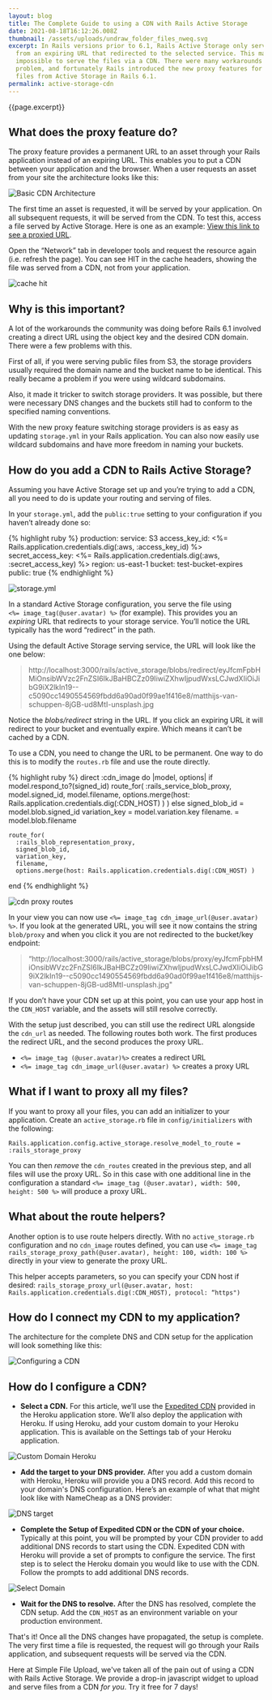 ```yaml
---
layout: blog
title: The Complete Guide to using a CDN with Rails Active Storage
date: 2021-08-18T16:12:26.008Z
thumbnail: /assets/uploads/undraw_folder_files_nweq.svg
excerpt: In Rails versions prior to 6.1, Rails Active Storage only served files
  from an expiring URL that redirected to the selected service. This made it
  impossible to serve the files via a CDN. There were many workarounds to this
  problem, and fortunately Rails introduced the new proxy features for serving
  files from Active Storage in Rails 6.1.
permalink: active-storage-cdn
---
```

{{page.excerpt}}

## What does the proxy feature do?

The proxy feature provides a permanent URL to an asset through your Rails application instead of an expiring URL. This enables you to put a CDN between your application and the browser. When a user requests an asset from your site the architecture looks like this: 

![Basic CDN Architecture](/assets/uploads/basic_cdn_architecture_screenshot.png)

The first time an asset is requested, it will be served by your application. On all subsequent requests, it will be served from the CDN. To test this, access a file served by Active Storage. Here is one as an example: [View this link to see a proxied URL](https://test.files-simplefileupload.com/static/blobs/proxy/eyJfcmFpbHMiOnsibWVzc2FnZSI6IkJBaHBBbGt2IiwiZXhwIjpudWxsLCJwdXIiOiJibG9iX2lkIn19--724f7dbc977e981a72a0dda21206a083d92b24ef/bruno-cervera-eOf0PO0FX6o-unsplash.jpg).

Open the “Network” tab in developer tools and request the resource again (i.e. refresh the page). You can see HIT in the cache headers, showing the file was served from a CDN, not from your application.

![cache hit](/assets/uploads/cache_hit.png)

## Why is this important?

A lot of the workarounds the community was doing before Rails 6.1 involved creating a direct URL using the object key and the desired CDN domain. There were a few problems with this. 

First of all, if you were serving public files from S3, the storage providers usually required the domain name and the bucket name to be identical. This really became a problem if you were using wildcard subdomains. 

Also, it made it tricker to switch storage providers. It was possible, but there were necessary DNS changes and the buckets still had to conform to the specified naming conventions. 

With the new proxy feature switching storage providers is as easy as updating `storage.yml` in your Rails application. You can also now easily use wildcard subdomains and have more freedom in naming your buckets.

## How do you add a CDN to Rails Active Storage?

Assuming you have Active Storage set up and you’re trying to add a CDN, all you need to do is update your routing and serving of files.

In your `storage.yml`, add the `public:true` setting to your configuration if you haven’t already done so:

{% highlight ruby %}
production:
  service: S3
  access_key_id: <%= Rails.application.credentials.dig(:aws, :access_key_id) %>
  secret_access_key: <%= Rails.application.credentials.dig(:aws, :secret_access_key) %>
  region: us-east-1
  bucket: test-bucket-expires
  public: true
{% endhighlight %}

![storage.yml](/assets/uploads/storageyml_screenshot.png)

In a standard Active Storage configuration, you serve the file using <br>`<%= image_tag(@user.avatar) %>` (for example). This provides you an *expiring* URL that redirects to your storage service. You’ll notice the URL typically has the word “redirect” in the path. <br>

Using the default Active Storage serving service, the URL will look like the one below: <br>

> http://localhost:3000/rails/active_storage/blobs/redirect/eyJfcmFpbHMiOnsibWVzc2FnZSI6IkJBaHBCZz09IiwiZXhwIjpudWxsLCJwdXIiOiJibG9iX2lkIn19--c5090cc1490554569fbdd6a90ad0f99ae1f416e8/matthijs-van-schuppen-8jGB-ud8MtI-unsplash.jpg

Notice the *blobs/redirect* string in the URL. If you click an expiring URL it will redirect to your bucket and eventually expire. Which means it can’t be cached by a CDN.

To use a CDN, you need to change the URL to be permanent. One way to do this is to modify the `routes.rb` file and use the route directly.

{% highlight ruby %}
direct :cdn_image do |model, options|
  if model.respond_to?(signed_id)
    route_for(
      :rails_service_blob_proxy,
      model.signed_id,
      model.filename,
      options.merge(host: Rails.application.credentials.dig(:CDN_HOST) )
    )
  else
    signed_blob_id = model.blob.signed_id
    variation_key  = model.variation.key
    filename.      = model.blob.filename

    route_for(
      :rails_blob_representation_proxy,
      signed_blob_id,
      variation_key,
      filename,
      options.merge(host: Rails.application.credentials.dig(:CDN_HOST) )
  end
{% endhighlight %}

![cdn proxy routes](/assets/uploads/cdn_routes_screenshot.png)

In your view you can now use `<%= image_tag cdn_image_url(@user.avatar) %>`. If you look at the generated URL, you will see it now contains the string `blob/proxy` and when you click it you are not redirected to the bucket/key endpoint:<br>

> “http://localhost:3000/rails/active_storage/blobs/proxy/eyJfcmFpbHMiOnsibWVzc2FnZSI6IkJBaHBCZz09IiwiZXhwIjpudWxsLCJwdXIiOiJibG9iX2lkIn19--c5090cc1490554569fbdd6a90ad0f99ae1f416e8/matthijs-van-schuppen-8jGB-ud8MtI-unsplash.jpg"

If you don’t have your CDN set up at this point, you can use your app host in the `CDN_HOST` variable, and the assets will still resolve correctly. 

With the setup just described, you can still use the redirect URL alongside the `cdn_url` as needed. The following routes both work. The first produces the redirect URL, and the second produces the proxy URL.

* `<%= image_tag (@user.avatar)%>` creates a redirect URL
* `<%= image_tag cdn_image_url(@user.avatar) %>` creates a proxy URL

## What if I want to proxy all my files?

If you want to proxy all your files, you can add an initializer to your application. Create an `active_storage.rb` file in `config/initializers` with the following:

`Rails.application.config.active_storage.resolve_model_to_route = :rails_storage_proxy` 

You can then *remove* the `cdn_routes` created in the previous step, and all files will use the proxy URL. So in this case with one additional line in the configuration a standard `<%= image_tag (@user.avatar), width: 500, height: 500 %>` will produce a proxy URL.

## What about the route helpers?

Another option is to use route helpers directly. With no `active_storage.rb` configuration and no `cdn_image` routes defined, you can use `<%= image_tag rails_storage_proxy_path(@user.avatar), height: 100, width: 100 %>` directly in your view to generate the proxy URL. 

This helper accepts parameters, so you can specify your CDN host if desired: `rails_storage_proxy_url(@user.avatar, host: Rails.application.credentials.dig(:CDN_HOST), protocol: “https")`

## How do I connect my CDN to my application?

The architecture for the complete DNS and CDN setup for the application will look something like this:

![Configuring a CDN ](/assets/uploads/cdn_architecture_screenshot.png)

## How do I configure a CDN?

* **Select a CDN.** For this article, we’ll use the [Expedited CDN](https://devcenter.heroku.com/articles/expeditedcdn) provided in the Heroku application store. We’ll also deploy the application with Heroku. If using Heroku, add your custom domain to your Heroku application. This is available on the Settings tab of your Heroku application.

![Custom Domain Heroku ](/assets/uploads/custom_domains_heroku_screenshot.png)

* **Add the target to your DNS provider.** After you add a custom domain with Heroku, Heroku will provide you a DNS record. Add this record to your domain's DNS configuration. Here’s an example of what that might look like with NameCheap as a DNS provider:

![DNS target](/assets/uploads/cname_screenshot.png)

* **Complete the Setup of Expedited CDN or the CDN of your choice.** Typically at this point, you will be prompted by your CDN provider to add additional DNS records to start using the CDN. Expedited CDN with Heroku will provide a set of prompts to configure the service. The first step is to select the Heroku domain you would like to use with the CDN. Follow the prompts to add additional DNS records.

![Select Domain](/assets/uploads/select_domain_screenshot.png)

* **Wait for the DNS to resolve.** After the DNS has resolved, complete the CDN setup. Add the `CDN_HOST` as an environment variable on your production environment.

That's it! Once all the DNS changes have propagated, the setup is complete. The very first time a file is requested, the request will go through your Rails application, and subsequent requests will be served via the CDN.

Here at Simple File Upload, we've taken all of the pain out of using a CDN with Rails Active Storage. We provide a drop-in javascript widget to upload and serve files from a CDN *for you*. Try it free for 7 days!